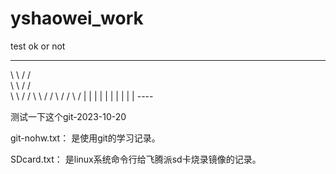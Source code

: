# yshaowei_work
test ok or not

 __          __        
 \ \        / /    
  \ \      / /       
   \ \    / /
    \ \  / /
     \ \/ /
      \  /
      |  |
      |  |
      |  |
      |  |
      |  |
      ----

测试一下这个git-2023-10-20

git-nohw.txt：
	是使用git的学习记录。

SDcard.txt：
	是linux系统命令行给飞腾派sd卡烧录镜像的记录。
